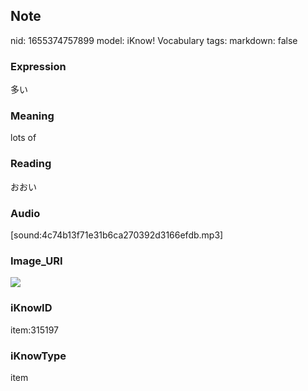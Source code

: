 ## Note
nid: 1655374757899
model: iKnow! Vocabulary
tags: 
markdown: false

### Expression
多い

### Meaning
lots of

### Reading
おおい

### Audio
[sound:4c74b13f71e31b6ca270392d3166efdb.mp3]

### Image_URI
<img src="7fa841def84e6a5f40c3f1835c7be726.jpg">

### iKnowID
item:315197

### iKnowType
item

